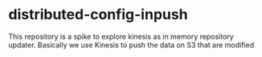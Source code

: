 # distributed-config-inpush

This repository is a spike to explore kinesis as in memory repository updater. 
Basically we use Kinesis to push the data on S3 that are modified